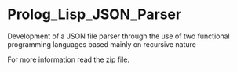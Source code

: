 # Prolog_Lisp_JSON_Parser
Development of a JSON file parser through the use of two functional programming languages based mainly on recursive nature

For more information read the zip file.
